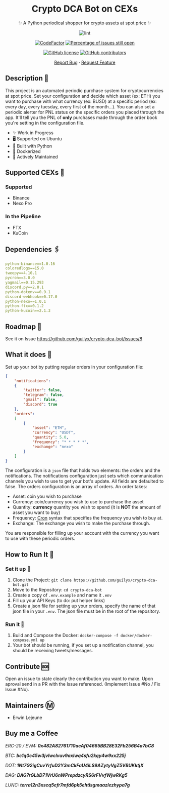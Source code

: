 <div align="center">

# Crypto DCA Bot on CEXs

✨ A Python periodical shopper for crypto assets at spot price ✨

</div>

<div align="center">
    
![lint](https://github.com/guilyx/crypto-dca-bot/workflows/lint/badge.svg?branch=master)
<!-- [![tests](https://github.com/guilyx/crypto-dca-bot/actions/workflows/tests.yml/badge.svg)](https://github.com/guilyx/crypto-dca-bot/actions/workflows/tests.yml) -->
<!-- [![codecov](https://codecov.io/gh/guilyx/crypto-dca-bot/branch/master/graph/badge.svg?token=GXUOT9P1WE)](https://codecov.io/gh/guilyx/python-nexo) -->
[![CodeFactor](https://www.codefactor.io/repository/github/guilyx/crypto-dca-bot/badge)](https://www.codefactor.io/repository/github/guilyx/python-nexo)
[![Percentage of issues still open](http://isitmaintained.com/badge/open/guilyx/python-nexo.svg)](http://isitmaintained.com/project/guilyx/python-nexo "Percentage of issues still open")
<!-- ![PipPerMonths](https://img.shields.io/pypi/dm/python-nexo.svg)
[![Pip version fury.io](https://badge.fury.io/py/python-nexo.svg)](https://pypi.python.org/pypi/crypto-dca-bot/) -->
[![GitHub license](https://img.shields.io/github/license/guilyx/python-nexo.svg)](https://github.com/guilyx/crypto-dca-bot/blob/master/LICENSE)
[![GitHub contributors](https://img.shields.io/github/contributors/guilyx/python-nexo.svg)](https://GitHub.com/guilyx/crypto-dca-bot/graphs/contributors/)

</div>

<div align="center">
    
[Report Bug](https://github.com/guilyx/crypto-dca-bot/issues) · [Request Feature](https://github.com/guilyx/crypto-dca-bot/issues)

</div>

## Description 📰

This project is an automated periodic purchase system for cryptocurrencies at spot price. Set your configuration and decide which asset (ex: ETH) you want to purchase with what currency (ex: BUSD) at a specific period (ex: every day, every tuesday, every first of the month...). You can also set a periodic alerter for PNL status on the specific orders you placed through the app. It'll tell you the PNL of **only** purchases made through the order book you're setting in the configuration file.

- ✨ Work in Progress
- 🖥️ Supported on Ubuntu
- 🎌 Built with Python
- 🐋 Dockerized
- 🍻 Actively Maintained

## Supported CEXs 💸

### Supported

- Binance
- Nexo Pro

### In the Pipeline

- FTX
- KuCoin

## Dependencies 🖇️

```yaml
python-binance==1.0.16
coloredlogs==15.0
tweepy==4.10.1
pycron==3.0.0
yagmail==0.15.293
discord.py==2.0.1
python-dotenv==0.9.1
discord-webhook==0.17.0
python-nexo==1.0.1
python-ftx==0.1.2
python-kucoin==2.1.3
```

## Roadmap 🌱

See it on Issue https://github.com/guilyx/crypto-dca-bot/issues/8

## What it does 🔎

Set up your bot by putting regular orders in your configuration file:

```json
{
    "notifications":
    {
        "twitter": false,
        "telegram": false,
        "gmail": false,
        "discord": true
    },
    "orders": 
    [
        {
            "asset": "ETH",
            "currency": "USDT",
            "quantity": 5.0,
            "frequency": "* * * * *",
            "exchange": "nexo"
        }
    ]
}
```

The configuration is a `json` file that holds two elements: the orders and the notifications. The notifications configuration just sets which communication channels you wish to use to get your bot's update. All fields are defaulted to false. The orders configuration is an array of orders. An order takes:

- Asset: coin you wish to purchase
- Currency: coin/currency you wish to use to purchase the asset
- Quantity: **currency** quantity you wish to spend (it is **NOT** the amount of asset you want to buy)
- Frequency: [Cron](https://crontab.guru/#0_0_*_*) syntax that specifies the frequency you wish to buy at.
- Exchange: The exchange you wish to make the purchase through.

You are responsible for filling up your account with the currency you want to use with these periodic orders.

## How to Run It 📑

### Set it up 💾

1. Clone the Project: `git clone https://github.com/guilyx/crypto-dca-bot.git`
2. Move to the Repository: `cd crypto-dca-bot`
3. Create a copy of `.env.example` and name it `.env`
4. Fill up your API Keys (to do: put helper links)
5. Create a json file for setting up your orders, specify the name of that json file in your `.env`. The json file must be in the root of the repository.

### Run it 💨

1. Build and Compose the Docker: `docker-compose -f docker/docker-compose.yml up`
2. Your bot should be running, if you set up a notification channel, you should be receiving tweets/messages.

## Contribute 🆘

Open an issue to state clearly the contribution you want to make. Upon aproval send in a PR with the Issue referenced. (Implement Issue #No / Fix Issue #No).

## Maintainers Ⓜ️

- Erwin Lejeune

## Buy me a Coffee

*ERC-20 / EVM: **0x482A82761710aeAf04665BB28E32Fb256B4a7bC8***

*BTC: **bc1q0c45w3jvlwclvuv9axlwq4sfu2kqy4w9xx225j***

*DOT: **1Nt7G2igCuvYrfuD2Y3mCkFaU4iLS9AZytyVgZ5VBUKktjX***

*DAG: **DAG7rGLbD71VrU6nWPrepdzcyRS6rFVvfWjwRKg5***

*LUNC: **terra12n3xscq5efr7mfd6pk5ehtlsgmaazlezhypa7g***
